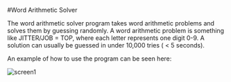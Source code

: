 #Word Arithmetic Solver

The word arithmetic solver program  takes word arithmetic problems and solves them by guessing randomly. A word arithmetic problem is something like JITTER/JOB = TOP, where each letter represents one digit 0-9. A solution can usually be guessed in under 10,000 tries ( < 5 seconds). 

An example of how to use the program can be seen here:



![screen1](http://i.imgur.com/iF5eJ.png)
